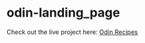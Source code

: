 # odin-landing_page

Check out the live project here: [Odin Recipes](https://patrik-zahumensky.github.io/odin-landing_page/)